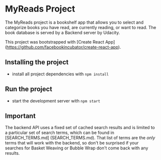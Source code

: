 # MyReads Project

The MyReads project is a bookshelf app that allows you to select and
 categorize books you have read, are currently reading, or want to read. The
 book database is served by a Backend server by Udacity.

This project was bootstrapped with [Create React App]
(https://github.com/facebookincubator/create-react-app).

## Installing the project
* install all project dependencies with `npm install`

## Run the project
* start the development server with `npm start`

## Important
The backend API uses a fixed set of cached search results and is limited to a
particular set of search terms, which can be found in [SEARCH_TERMS.md]
(SEARCH_TERMS.md). That list of terms are the _only_ terms that will work with
the backend, so don't be surprised if your searches for Basket Weaving or Bubble
 Wrap don't come back with any results.
